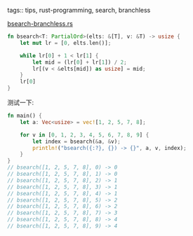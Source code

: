 tags:: tips, rust-programming, search, branchless

[bsearch-branchless.rs](../rust-playground/src/bin/bsearch-branchless.rs)

```rust
fn bsearch<T: PartialOrd>(elts: &[T], v: &T) -> usize {
    let mut lr = [0, elts.len()];

    while lr[0] + 1 < lr[1] {
        let mid = (lr[0] + lr[1]) / 2;
        lr[(v < &elts[mid]) as usize] = mid;
    }
    lr[0]
}
```

测试一下:

```rust
fn main() {
    let a: Vec<usize> = vec![1, 2, 5, 7, 8];

    for v in [0, 1, 2, 3, 4, 5, 6, 7, 8, 9] {
        let index = bsearch(&a, &v);
        println!("bsearch({:?}, {}) -> {}", a, v, index);
    }
}
// bsearch([1, 2, 5, 7, 8], 0) -> 0
// bsearch([1, 2, 5, 7, 8], 1) -> 0
// bsearch([1, 2, 5, 7, 8], 2) -> 1
// bsearch([1, 2, 5, 7, 8], 3) -> 1
// bsearch([1, 2, 5, 7, 8], 4) -> 1
// bsearch([1, 2, 5, 7, 8], 5) -> 2
// bsearch([1, 2, 5, 7, 8], 6) -> 2
// bsearch([1, 2, 5, 7, 8], 7) -> 3
// bsearch([1, 2, 5, 7, 8], 8) -> 4
// bsearch([1, 2, 5, 7, 8], 9) -> 4
```
